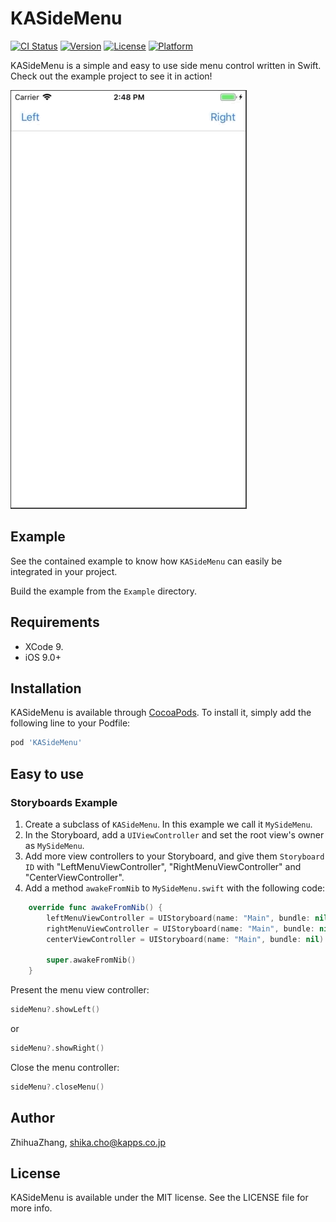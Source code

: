 # KASideMenu

[![CI Status](https://img.shields.io/travis/ZhihuaZhang/KASideMenu.svg?style=flat)](https://travis-ci.org/ZhihuaZhang/KASideMenu)
[![Version](https://img.shields.io/cocoapods/v/KASideMenu.svg?style=flat)](https://cocoapods.org/pods/KASideMenu)
[![License](https://img.shields.io/cocoapods/l/KASideMenu.svg?style=flat)](https://cocoapods.org/pods/KASideMenu)
[![Platform](https://img.shields.io/cocoapods/p/KASideMenu.svg?style=flat)](https://cocoapods.org/pods/KASideMenu)

KASideMenu is a simple and easy to use side menu control written in Swift.  
Check out the example project to see it in action!

![Screenshot](screenshots/kasidemenu.gif)

## Example

See the contained example to know how `KASideMenu` can easily be integrated in your project.

Build the example from the `Example` directory.

## Requirements

- XCode 9.
- iOS 9.0+

## Installation

KASideMenu is available through [CocoaPods](https://cocoapods.org). To install
it, simply add the following line to your Podfile:

```ruby
pod 'KASideMenu'
```

## Easy to use

### Storyboards Example

1. Create a subclass of `KASideMenu`. In this example we call it `MySideMenu`.
2. In the Storyboard, add a `UIViewController` and set the root view's owner as `MySideMenu`.
3. Add more view controllers to your Storyboard, and give them `Storyboard ID` with "LeftMenuViewController", "RightMenuViewController" and "CenterViewController". 
4. Add a method `awakeFromNib` to `MySideMenu.swift` with the following code:

```swift
    override func awakeFromNib() {
        leftMenuViewController = UIStoryboard(name: "Main", bundle: nil).instantiateViewController(withIdentifier: "LeftMenuViewController")
        rightMenuViewController = UIStoryboard(name: "Main", bundle: nil).instantiateViewController(withIdentifier: "RightMenuViewController")
        centerViewController = UIStoryboard(name: "Main", bundle: nil).instantiateViewController(withIdentifier: "CenterViewController")
        
        super.awakeFromNib()
    }
```

Present the menu view controller:

```swift
sideMenu?.showLeft()
```

or

```swift
sideMenu?.showRight()
```

Close the menu controller:

```swift
sideMenu?.closeMenu()
```

## Author

ZhihuaZhang, shika.cho@kapps.co.jp

## License

KASideMenu is available under the MIT license. See the LICENSE file for more info.
